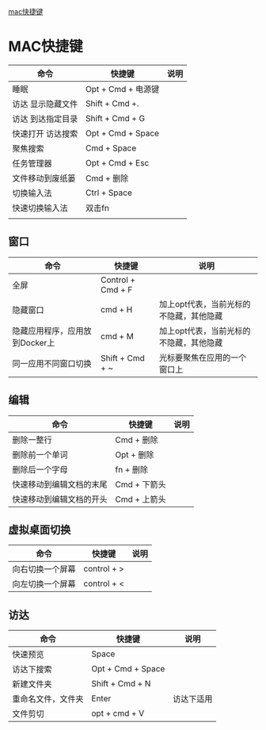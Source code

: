 [mac快捷键](https://support.apple.com/zh-cn/HT201236)

# MAC快捷键

| 命令              | 快捷键             | 说明 |
| ----------------- | ------------------ | ---- |
| 睡眠              | Opt + Cmd + 电源键 |      |
| 访达 显示隐藏文件 | Shift + Cmd +.     |      |
| 访达 到达指定目录 | Shift + Cmd + G    |      |
| 快速打开 访达搜索 | Opt + Cmd + Space  |      |
| 聚焦搜索          | Cmd + Space        |      |
| 任务管理器        | Opt + Cmd + Esc    |      |
| 文件移动到废纸篓  | Cmd + 删除         |      |
| 切换输入法        | Ctrl + Space       |      |
| 快速切换输入法    | 双击fn             |      |
|                   |                    |      |

## 窗口

| 命令                           | 快捷键            | 说明                                    |
| ------------------------------ | ----------------- | --------------------------------------- |
| 全屏                           | Control + Cmd + F |                                         |
| 隐藏窗口                       | cmd + H           | 加上opt代表，当前光标的不隐藏，其他隐藏 |
| 隐藏应用程序，应用放到Docker上 | cmd + M           | 加上opt代表，当前光标的不隐藏，其他隐藏 |
| 同一应用不同窗口切换           | Shift + Cmd + ~   | 光标要聚焦在应用的一个窗口上            |



## 编辑

| 命令                     | 快捷键       | 说明 |
| ------------------------ | ------------ | ---- |
| 删除一整行               | Cmd + 删除   |      |
| 删除前一个单词           | Opt + 删除   |      |
| 删除后一个字母           | fn + 删除    |      |
| 快速移动到编辑文档的末尾 | Cmd + 下箭头 |      |
| 快速移动到编辑文档的开头 | Cmd + 上箭头 |      |

## 虚拟桌面切换

| 命令             | 快捷键      | 说明 |
| ---------------- | ----------- | ---- |
| 向右切换一个屏幕 | control + > |      |
| 向左切换一个屏幕 | control + < |      |

## 访达

| 命令               | 快捷键            | 说明       |
| ------------------ | ----------------- | ---------- |
| 快速预览           | Space             |            |
| 访达下搜索         | Opt + Cmd + Space |            |
| 新建文件夹         | Shift + Cmd + N   |            |
| 重命名文件，文件夹 | Enter             | 访达下适用 |
| 文件剪切           | opt + cmd + V     |            |

